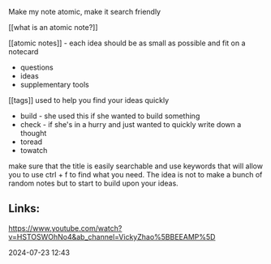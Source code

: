 Make my note atomic, make it search friendly

[[what is an atomic note?]]

[[atomic notes]] - each idea should be as small as possible and fit on a notecard 
- questions
- ideas 
- supplementary tools 

[[tags]] used to help you find your ideas quickly 
- build - she used this if she wanted to build something 
- check - if she's in a hurry and just wanted to quickly write down a thought 
- toread
- towatch

make sure that the title is easily searchable and use keywords that will allow you to use ctrl + f to find what you need. The idea is not to make a bunch of random notes but to start to build upon your ideas. 
## Links:
https://www.youtube.com/watch?v=HSTOSWOhNo4&ab_channel=VickyZhao%5BBEEAMP%5D

2024-07-23 12:43
